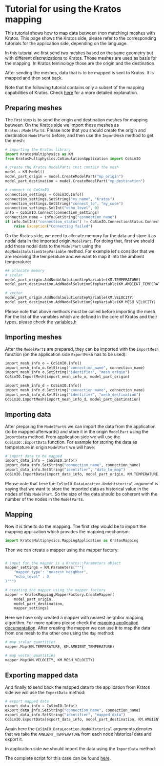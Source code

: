# Tutorial for using the Kratos mapping

This tutorial shows how to map data between (non matching) meshes with Kratos. This page shows the Kratos side, please refer to the corresponding tutorials for the application side, depending on the language.

In this tutorial we first send two meshes based on the same geometry but with different discretizations to Kratos. Those meshes are used as basis for the mapping. In Kratos teminology those are the origin and the destination.

After sending the meshes, data that is to be mapped is sent to Kratos. It is mapped and then sent back.

Note that the following tutorial contains only a subset of the mapping capabilities of Kratos. Check [here](https://github.com/KratosMultiphysics/Kratos/tree/master/applications/MappingApplication/README.md) for a more detailed explanation.


## Preparing meshes
The first step is to send the origin and destination meshes for mapping between. On the Kratos side we import these meshes as `Kratos::ModelPart`s. Please note that you should create the origin and destination `ModelPart`s before, and then use the `ImportMesh` method to get the mesh:

```py
# importing the Kratos library
import KratosMultiphysics as KM
from KratosMultiphysics.CoSimulationApplication import CoSimIO

# create the Kratos ModelParts that contain the mesh
model = KM.Model()
model_part_origin = model.CreateModelPart("mp_origin")
model_part_destination = model.CreateModelPart("mp_destination")

# connect to CoSimIO
connection_settings = CoSimIO.Info()
connection_settings.SetString("my_name", "Kratos")
connection_settings.SetString("connect_to", "my_code")
connection_settings.SetInt("echo_level", 0)
info = CoSimIO.Connect(connection_settings)
connection_name = info.GetString("connection_name")
if info.GetInt("connection_status") != CoSimIO.ConnectionStatus.Connected:
    raise Exception("Connecting failed")
```

On the Kratos side, we need to allocate memory for the data and store it as nodal data in the imported origin `ModelPart`. For doing that, first we should add those nodal data to the `ModelPart` using the `AddNodalSolutionStepVariable` method. For example let's consider that we are receiving the temperature and we want to map it into the ambient temperature:

```py
## allocate memory
# scalar
model_part_origin.AddNodalSolutionStepVariable(KM.TEMPERATURE)
model_part_destination.AddNodalSolutionStepVariable(KM.AMBIENT_TEMPERATURE)

# vector
model_part_origin.AddNodalSolutionStepVariable(KM.VELOCITY)
model_part_destination.AddNodalSolutionStepVariable(KM.MESH_VELOCITY)
```

Please note that above methods must be called before importing the mesh. For the list of the variables which are defined in the core of Kratos and their types, please check the [variables.h](https://github.com/KratosMultiphysics/Kratos/blob/master/kratos/includes/variables.h)


## Importing meshes
After the `ModelPart`s are prepared, they can be imported with the `ImportMesh` function (on the application side `ExportMesh` has to be used):

```py
import_mesh_info_o = CoSimIO.Info()
import_mesh_info_o.SetString("connection_name", connection_name)
import_mesh_info_o.SetString("identifier", "mesh_origin")
CoSimIO.ImportMesh(import_mesh_info_o, model_part_origin)

import_mesh_info_d = CoSimIO.Info()
import_mesh_info_d.SetString("connection_name", connection_name)
import_mesh_info_d.SetString("identifier", "mesh_destination")
CoSimIO.ImportMesh(import_mesh_info_d, model_part_destination)
```


## Importing data
After preparing the `ModelPart`s we can import the data from the application (to be mapped afterwards) and store it in the origin `ModelPart` using the `ImportData` method. From application side we will use the `CoSimIO::ExportData` function. For example for storing the data as temperature in origin `ModelPart` we will have:

```py
# import data to be mapped
import_data_info = CoSimIO.Info()
import_data_info.SetString("connection_name", connection_name)
import_data_info.SetString("identifier", "data_to_map")
CoSimIO.ImportData(import_data_info, model_part_origin, KM.TEMPERATURE, CoSimIO.DataLocation.NodeHistorical)
```
Please note that here the `CoSimIO.DataLocation.NodeHistorical` argument is saying that we want to store the imported data as historical value in the nodes of this `ModelPart`. So the size of the data should be coherent with the number of the nodes in the `ModelPart`s.


## Mapping
Now it is time to do the mapping. The first step would be to import the mapping application which provides the mapping mechanism:

```py
import KratosMultiphysics.MappingApplication as KratosMapping
```

Then we can create a mapper using the mapper factory:

```py

# input for the mapper is a Kratos::Parameters object
mapper_settings = KM.Parameters("""{
    "mapper_type": "nearest_neighbor",
    "echo_level" : 0
}""")

# creating the mapper using the mapper factory
mapper = KratosMapping.MapperFactory.CreateMapper(
    model_part_origin,
    model_part_destination,
    mapper_settings)

```
Here we have only created a mapper with nearest neighbor mapping algorithm. For more options please check the [mapping application documentation](https://github.com/KratosMultiphysics/Kratos/blob/master/applications/MappingApplication/README.md). After creating the mapper we can use it to map the data from one mesh to the other one using the `Map` method:

```py
# map scalar quantities
mapper.Map(KM.TEMPERATURE, KM.AMBIENT_TEMPERATURE)

# map vector quantities
mapper.Map(KM.VELOCITY, KM.MESH_VELOCITY)
```

## Exporting mapped data
And finally to send back the mapped data to the application from Kratos side we will use the `ExportData` method:

```py
# export mapped data
export_data_info = CoSimIO.Info()
export_data_info.SetString("connection_name", connection_name)
export_data_info.SetString("identifier", "mapped_data")
CoSimIO.ExportData(export_data_info, model_part_destination, KM.AMBIENT_TEMPERATURE, CoSimIO.DataLocation.NodeHistorical)
```
Again here the `CoSimIO.DataLocation.NodeHistorical` arguments denotes that we take the `AMBIENT_TEMPERATURE` from each node historical data and export it.

In application side we should import the data using the `ImportData` method:

The complete script for this case can be found [here](mapping_with_kratos.py).
